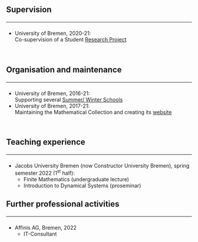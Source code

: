 ## Supervision <hr>

- University of Bremen, 2020-21:<br>
Co-supervision of a Student [Research Project](https://www.uni-bremen.de/en/fb3/studies-teaching/student-research-projects-in-mathematics/assigned-and-completed-projects/wave-patterns-in-cellular-automata-for-excitable-media)

<br>

## Organisation and maintenance <hr>

- University of Bremen, 2016-21:<br>
Supporting several [Summer/ Winter Schools](https://www.uni-bremen.de/dynamical-systems/past-events/bremen-summer-and-winter-schools-on-dynamical-systems)
- University of Bremen, 2017-21:<br>
Maintaining the Mathematical Collection and creating its [website](https://www.uni-bremen.de/appanalysis/mathematical-collection/)

<br>

## Teaching experience <hr>

- Jacobs University Bremen (now Constructor University Bremen), spring semester 2022 (1<sup>st</sup> half):
  - Finite Mathematics (undergraduate lecture) 
  - Introduction to Dynamical Systems (proseminar)

## Further professional activities <hr>

- Affinis AG, Bremen, 2022
   - IT-Consultant  
